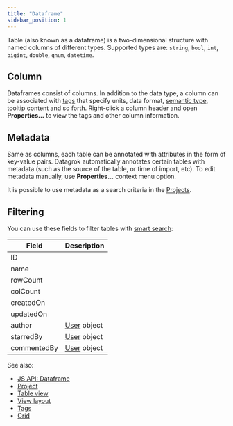 ```yaml
---
title: "Dataframe"
sidebar_position: 1
---
```


Table (also known as a dataframe) is a two-dimensional structure with named columns of different types. Supported types
are: `string`, `bool`, `int`, `bigint`, `double`, `qnum`, `datetime`.

## Column

Dataframes consist of columns. In addition to the data type, a column can be associated with
[tags](../../govern/catalog/tags.md) that specify units, data format, [semantic type](../../govern/catalog/semantic-types.md), tooltip content and so forth. Right-click 
a column header and open **Properties...** to view the tags and other column information.

## Metadata

Same as columns, each table can be annotated with attributes in the form of key-value pairs. Datagrok automatically
annotates certain tables with metadata (such as the source of the table, or time of import, etc). To edit metadata
manually, use **Properties...** context menu option.

It is possible to use metadata as a search criteria in the [Projects](../../collaborate/project.md).

## Filtering

You can use these fields to filter tables with [smart search](../../explore/search-filter-select/smart-search.md):

| Field       | Description                      |
|-------------|----------------------------------|
| ID          |                                  |
| name        |                                  |
| rowCount    |                                  |
| colCount    |                                  |
| createdOn   |                                  |
| updatedOn   |                                  |
| author      | [User](../../govern/user.md) object |
| starredBy   | [User](../../govern/user.md) object |
| commentedBy | [User](../../govern/user.md) object |

See also:

* [JS API: Dataframe](https://datagrok.ai/js-api/classes/dg.DataFrame)
* [Project](../../collaborate/project.md)
* [Table view](../navigation/table-view.md)
* [View layout](../../visualize/view-layout.md)
* [Tags](../../govern/catalog/tags.md)
* [Grid](../../visualize/viewers/grid.md)
